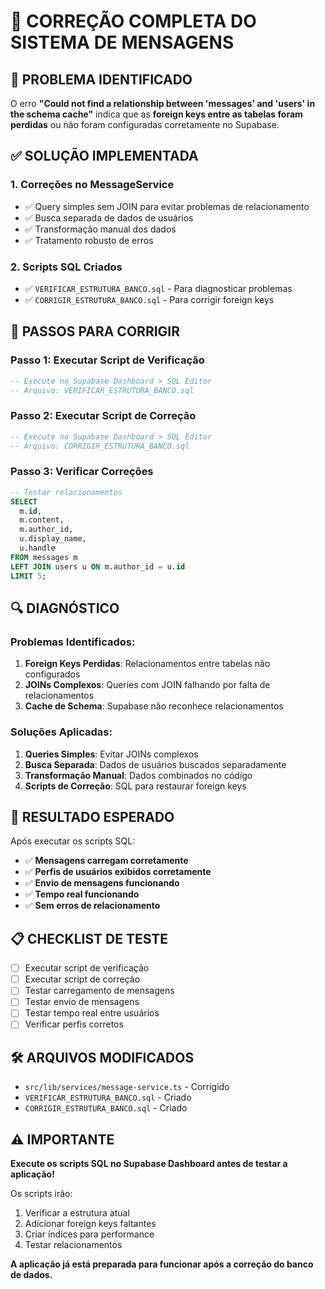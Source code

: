 # 🔧 CORREÇÃO COMPLETA DO SISTEMA DE MENSAGENS

## 🚨 PROBLEMA IDENTIFICADO

O erro **"Could not find a relationship between 'messages' and 'users' in the schema cache"** indica que as **foreign keys entre as tabelas foram perdidas** ou não foram configuradas corretamente no Supabase.

## ✅ SOLUÇÃO IMPLEMENTADA

### 1. **Correções no MessageService**
- ✅ Query simples sem JOIN para evitar problemas de relacionamento
- ✅ Busca separada de dados de usuários
- ✅ Transformação manual dos dados
- ✅ Tratamento robusto de erros

### 2. **Scripts SQL Criados**
- ✅ `VERIFICAR_ESTRUTURA_BANCO.sql` - Para diagnosticar problemas
- ✅ `CORRIGIR_ESTRUTURA_BANCO.sql` - Para corrigir foreign keys

## 🎯 PASSOS PARA CORRIGIR

### **Passo 1: Executar Script de Verificação**
```sql
-- Execute no Supabase Dashboard > SQL Editor
-- Arquivo: VERIFICAR_ESTRUTURA_BANCO.sql
```

### **Passo 2: Executar Script de Correção**
```sql
-- Execute no Supabase Dashboard > SQL Editor
-- Arquivo: CORRIGIR_ESTRUTURA_BANCO.sql
```

### **Passo 3: Verificar Correções**
```sql
-- Testar relacionamentos
SELECT 
  m.id,
  m.content,
  m.author_id,
  u.display_name,
  u.handle
FROM messages m
LEFT JOIN users u ON m.author_id = u.id
LIMIT 5;
```

## 🔍 DIAGNÓSTICO

### **Problemas Identificados:**
1. **Foreign Keys Perdidas**: Relacionamentos entre tabelas não configurados
2. **JOINs Complexos**: Queries com JOIN falhando por falta de relacionamentos
3. **Cache de Schema**: Supabase não reconhece relacionamentos

### **Soluções Aplicadas:**
1. **Queries Simples**: Evitar JOINs complexos
2. **Busca Separada**: Dados de usuários buscados separadamente
3. **Transformação Manual**: Dados combinados no código
4. **Scripts de Correção**: SQL para restaurar foreign keys

## 🚀 RESULTADO ESPERADO

Após executar os scripts SQL:

- ✅ **Mensagens carregam corretamente**
- ✅ **Perfis de usuários exibidos corretamente**
- ✅ **Envio de mensagens funcionando**
- ✅ **Tempo real funcionando**
- ✅ **Sem erros de relacionamento**

## 📋 CHECKLIST DE TESTE

- [ ] Executar script de verificação
- [ ] Executar script de correção
- [ ] Testar carregamento de mensagens
- [ ] Testar envio de mensagens
- [ ] Testar tempo real entre usuários
- [ ] Verificar perfis corretos

## 🛠️ ARQUIVOS MODIFICADOS

- `src/lib/services/message-service.ts` - Corrigido
- `VERIFICAR_ESTRUTURA_BANCO.sql` - Criado
- `CORRIGIR_ESTRUTURA_BANCO.sql` - Criado

## ⚠️ IMPORTANTE

**Execute os scripts SQL no Supabase Dashboard antes de testar a aplicação!**

Os scripts irão:
1. Verificar a estrutura atual
2. Adicionar foreign keys faltantes
3. Criar índices para performance
4. Testar relacionamentos

**A aplicação já está preparada para funcionar após a correção do banco de dados.**
